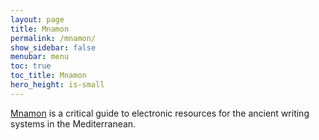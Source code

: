 ```yaml
---
layout: page
title: Mnamon
permalink: /mnamon/
show_sidebar: false
menubar: menu
toc: true
toc_title: Mnamon
hero_height: is-small
---
```


[Mnamon](https://mnamon.sns.it/index.php?page=Home&lang=en
) is a critical guide to electronic resources for the ancient writing systems in the Mediterranean.

